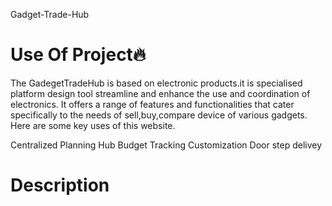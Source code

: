 Gadget-Trade-Hub

# Use Of Project🔥

The GadegetTradeHub is based on electronic products.it is specialised platform design tool streamline and enhance the use and coordination of electronics. It offers a range of features and functionalities that cater specifically to the needs of sell,buy,compare device of various gadgets. Here are some key uses of this website.

Centralized Planning Hub
Budget Tracking
Customization
Door step delivey

# Description
